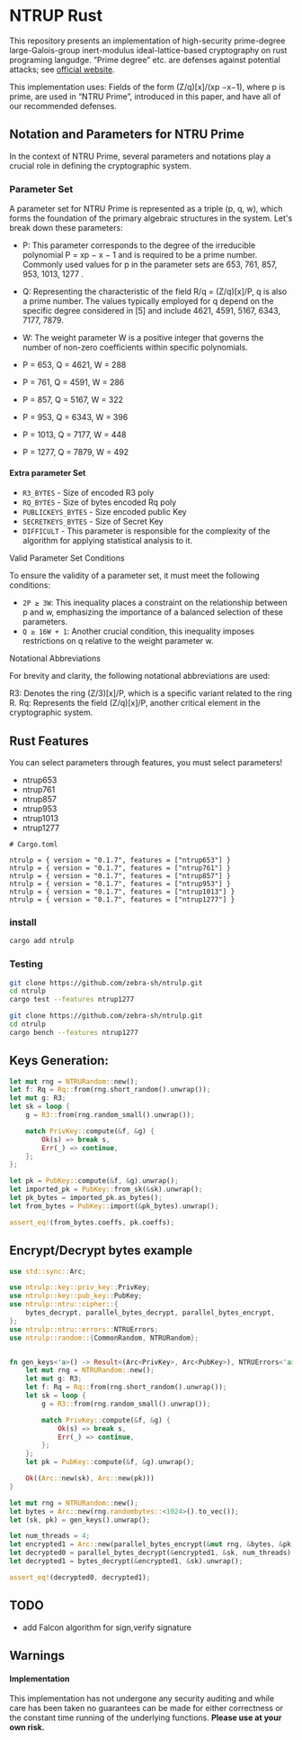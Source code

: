 
# NTRUP Rust

This repository presents an implementation of high-security prime-degree large-Galois-group inert-modulus ideal-lattice-based cryptography on rust programing langudge.
“Prime degree” etc. are defenses against potential attacks; see [official website](https://www.ntru.org/).

This implementation uses: Fields of the form (Z/q)[x]/(xp −x−1), where p is prime, are used in “NTRU Prime”, introduced in this paper, and have all of our recommended defenses.

## Notation and Parameters for NTRU Prime

In the context of NTRU Prime, several parameters and notations
play a crucial role in defining the cryptographic system.

### Parameter Set

A parameter set for NTRU Prime is represented as a triple (p, q, w), 
which forms the foundation of the primary algebraic structures in the system.
Let's break down these parameters:

 * P: This parameter corresponds to the degree of the irreducible polynomial P = xp − x − 1 and is required to be a prime number. Commonly used values for p in the parameter sets are 653, 761, 857, 953, 1013, 1277  .
 * Q: Representing the characteristic of the field R/q = (Z/q)[x]/P, q is also a prime number. The values typically employed for q depend on the specific degree considered in [5] and include 4621, 4591, 5167, 6343, 7177, 7879.
 * W: The weight parameter W is a positive integer that governs the number of non-zero coefficients within specific polynomials.

 * P = 653, Q = 4621, W = 288
 * P = 761, Q = 4591, W = 286
 * P = 857, Q = 5167, W = 322
 * P = 953, Q = 6343, W = 396
 * P = 1013, Q = 7177, W = 448
 * P = 1277, Q = 7879, W = 492

#### Extra parameter Set
 * `R3_BYTES` - Size of encoded R3 poly
 * `RQ_BYTES` - Size of bytes encoded Rq poly
 * `PUBLICKEYS_BYTES` - Size encoded public Key
 * `SECRETKEYS_BYTES` - Size of Secret Key
 * `DIFFICULT` - This parameter is responsible for the complexity of the algorithm for applying statistical analysis to it.

Valid Parameter Set Conditions

To ensure the validity of a parameter set, it must meet the following conditions:

 * `2P ≥ 3W`: This inequality places a constraint on the relationship between p and w, emphasizing the importance of a balanced selection of these parameters.
 * `Q ≥ 16W + 1`: Another crucial condition, this inequality imposes restrictions on q relative to the weight parameter w.

Notational Abbreviations

For brevity and clarity, the following notational abbreviations are used:

R3: Denotes the ring (Z/3)[x]/P, which is a specific variant related to the ring R.
Rq: Represents the field (Z/q)[x]/P, another critical element in the cryptographic system.

## Rust Features

You can select parameters through features, you must select parameters!

 * ntrup653
 * ntrup761
 * ntrup857
 * ntrup953
 * ntrup1013
 * ntrup1277

```
# Cargo.toml

ntrulp = { version = "0.1.7", features = ["ntrup653"] }
ntrulp = { version = "0.1.7", features = ["ntrup761"] }
ntrulp = { version = "0.1.7", features = ["ntrup857"] }
ntrulp = { version = "0.1.7", features = ["ntrup953"] }
ntrulp = { version = "0.1.7", features = ["ntrup1013"] }
ntrulp = { version = "0.1.7", features = ["ntrup1277"] }
```


### install
```bash
cargo add ntrulp
```



### Testing

```bash
git clone https://github.com/zebra-sh/ntrulp.git
cd ntrulp
cargo test --features ntrup1277

```

```bash
git clone https://github.com/zebra-sh/ntrulp.git
cd ntrulp
cargo bench --features ntrup1277
```
## Keys Generation:
```rust
let mut rng = NTRURandom::new();
let f: Rq = Rq::from(rng.short_random().unwrap());
let mut g: R3;
let sk = loop {
    g = R3::from(rng.random_small().unwrap());

    match PrivKey::compute(&f, &g) {
        Ok(s) => break s,
        Err(_) => continue,
    };
};

let pk = PubKey::compute(&f, &g).unwrap();
let imported_pk = PubKey::from_sk(&sk).unwrap();
let pk_bytes = imported_pk.as_bytes();
let from_bytes = PubKey::import(&pk_bytes).unwrap();

assert_eq!(from_bytes.coeffs, pk.coeffs);
```
## Encrypt/Decrypt bytes example
```rust
use std::sync::Arc;

use ntrulp::key::priv_key::PrivKey;
use ntrulp::key::pub_key::PubKey;
use ntrulp::ntru::cipher::{
    bytes_decrypt, parallel_bytes_decrypt, parallel_bytes_encrypt, 
};
use ntrulp::ntru::errors::NTRUErrors;
use ntrulp::random::{CommonRandom, NTRURandom};


fn gen_keys<'a>() -> Result<(Arc<PrivKey>, Arc<PubKey>), NTRUErrors<'a>> {
    let mut rng = NTRURandom::new();
    let mut g: R3;
    let f: Rq = Rq::from(rng.short_random().unwrap());
    let sk = loop {
        g = R3::from(rng.random_small().unwrap());

        match PrivKey::compute(&f, &g) {
            Ok(s) => break s,
            Err(_) => continue,
        };
    };
    let pk = PubKey::compute(&f, &g).unwrap();

    Ok((Arc::new(sk), Arc::new(pk)))
}

let mut rng = NTRURandom::new();
let bytes = Arc::new(rng.randombytes::<1024>().to_vec());
let (sk, pk) = gen_keys().unwrap();

let num_threads = 4;
let encrypted1 = Arc::new(parallel_bytes_encrypt(&mut rng, &bytes, &pk, num_threads).unwrap());
let decrypted0 = parallel_bytes_decrypt(&encrypted1, &sk, num_threads).unwrap();
let decrypted1 = bytes_decrypt(&encrypted1, &sk).unwrap();

assert_eq!(decrypted0, decrypted1);
```

## TODO
 - add Falcon algorithm for sign,verify signature

## Warnings

#### Implementation 
This implementation has not undergone any security auditing and while care has been taken no guarantees can be made for either correctness or the constant time running of the underlying functions. **Please use at your own risk.**

